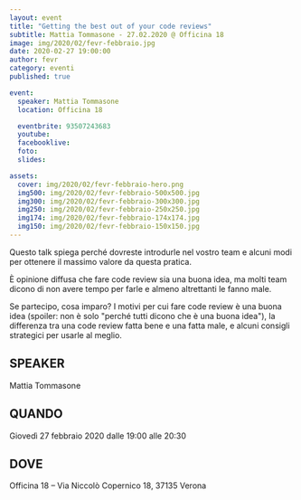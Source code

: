```yaml
---
layout: event
title: "Getting the best out of your code reviews"
subtitle: Mattia Tommasone - 27.02.2020 @ Officina 18
image: img/2020/02/fevr-febbraio.jpg
date: 2020-02-27 19:00:00
author: fevr
category: eventi
published: true

event:
  speaker: Mattia Tommasone
  location: Officina 18

  eventbrite: 93507243683
  youtube:
  facebooklive:
  foto:
  slides:

assets:
  cover: img/2020/02/fevr-febbraio-hero.png
  img500: img/2020/02/fevr-febbraio-500x500.jpg
  img300: img/2020/02/fevr-febbraio-300x300.jpg
  img250: img/2020/02/fevr-febbraio-250x250.jpg
  img174: img/2020/02/fevr-febbraio-174x174.jpg
  img150: img/2020/02/fevr-febbraio-150x150.jpg
---
```


Questo talk spiega perché dovreste introdurle nel vostro team e alcuni modi per ottenere il massimo valore da questa pratica.

È opinione diffusa che fare code review sia una buona idea, ma molti team dicono di non avere tempo per farle e almeno altrettanti le fanno male.

Se partecipo, cosa imparo? I motivi per cui fare code review è una buona idea (spoiler: non è solo "perché tutti dicono che è una buona idea"), la differenza tra una code review fatta bene e una fatta male, e alcuni consigli strategici per usarle al meglio.

## SPEAKER

Mattia Tommasone

## QUANDO

Giovedì 27 febbraio 2020 dalle 19:00 alle 20:30

## DOVE

Officina 18 – Via Niccolò Copernico 18, 37135 Verona
